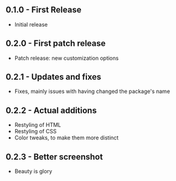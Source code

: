 ## 0.1.0 - First Release
* Initial release

## 0.2.0 - First patch release
* Patch release: new customization options

## 0.2.1 - Updates and fixes
* Fixes, mainly issues with having changed the package's name

## 0.2.2 - Actual additions
* Restyling of HTML
* Restyling of CSS
* Color tweaks, to make them more distinct

## 0.2.3 - Better screenshot
* Beauty is glory
